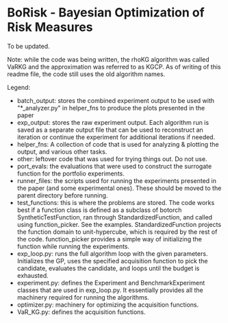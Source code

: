 # BoRisk - Bayesian Optimization of Risk Measures
To be updated.

Note: while the code was being written, the rhoKG algorithm was called VaRKG and the approximation was referred to 
as KGCP. As of writing of this readme file, the code still uses the old algorithm names. 

Legend:
- batch_output: stores the combined experiment output to be used with "*_analyzer.py" in helper_fns to produce the plots presented in the paper
- exp_output: stores the raw experiment output. Each algorithm run is saved as a separate output file that can be used to reconstruct an iteration or continue the experiment for additional iterations if needed.
- helper_fns: A collection of code that is used for analyzing & plotting the output, and various other tasks.
- other: leftover code that was used for trying things out. Do not use.
- port_evals: the evaluations that were used to construct the surrogate function for the portfolio experiments.
- runner_files: the scripts used for running the experiments presented in the paper (and some experimental ones). These should be moved to the parent directory before running.
- test_functions: this is where the problems are stored. The code works best if a function class is defined as a subclass of botorch SyntheticTestFunction, ran through StandardizedFunction, and called using function_picker. See the examples. StandardizedFunction projects the function domain to unit-hypercube, which is required by the rest of the code. function_picker provides a simple way of initializing the function while running the experiments.
- exp_loop.py: runs the full algorithm loop with the given parameters. Initializes the GP, uses the specified acquisition function to pick the candidate, evaluates the candidate, and loops until the budget is exhausted.
- experiment.py: defines the Experiment and BenchmarkExperiment classes that are used in exp_loop.py. It essentially provides all the machinery required for running the algorithms.
- optimizer.py: machinery for optimizing the acquisition functions.
- VaR_KG.py: defines the acquisition functions. 